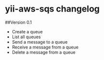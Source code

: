 yii-aws-sqs changelog
=====================

##Version 0.1

- Create a queue
- List all queues
- Send a message to a queue 
- Receive a message from a queue
- Delete a message from a queue
